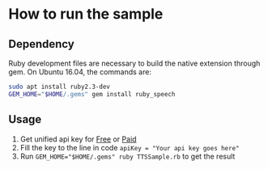 # How to run the sample

## Dependency

Ruby development files are necessary to build the native extension through gem. On Ubuntu 16.04, the commands are:

```sh
sudo apt install ruby2.3-dev
GEM_HOME="$HOME/.gems" gem install ruby_speech
```

## Usage

1. Get unified api key for [Free](https://azure.microsoft.com/en-us/try/cognitive-services/?api=speech-services) or [Paid](https://go.microsoft.com/fwlink/?LinkId=872236)
1. Fill the key to the line in code `apiKey = "Your api key goes here"`
1. Run `GEM_HOME="$HOME/.gems" ruby TTSSample.rb` to get the result

